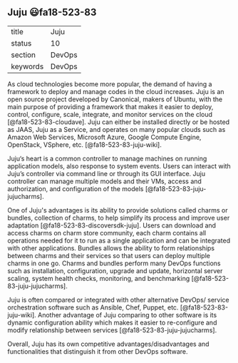 ﻿## Juju :smiley:fa18-523-83


|          |          |
| -------- | -------- |
| title    | Juju     | 
| status   | 10       |
| section  | DevOps   |
| keywords | DevOps   |



As cloud technologies become more popular, the demand of having a framework to deploy and manage codes in the cloud increases. Juju is an open source project developed by Canonical, makers of Ubuntu, with the main purpose of providing a framework that makes it easier to deploy, control, configure, scale, integrate, and monitor services on the cloud [@fa18-523-83-cloudave]. Juju can either be installed directly or be hosted as JAAS, Juju as a Service, and operates on many popular clouds such as Amazon Web Services, Microsoft Azure, Google Compute Engine, OpenStack, VSphere, etc. [@fa18-523-83-juju-wiki].

Juju‘s heart is a common controller to manage machines on running application models, also response to system events. Users can interact with Juju’s controller via command line or through its GUI interface. Juju controller can manage multiple models and their VMs, access and authorization, and configuration of the models [@fa18-523-83-juju-jujucharms]. 

One of Juju's advantages is its ability to provide solutions called charms or bundles, collection of charms, to help simplify its process and improve user adaptation [@fa18-523-83-discoversdk-juju]. Users can download and access charms on charm store community, each charm contains all operations needed for it to run as a single application and can be integrated with other applications. Bundles allows the ability to form relationships between charms and their services so that users can deploy multiple charms in one go. Charms and bundles perform many DevOps functions such as installation, configuration, upgrade and update, horizontal server scaling, system health checks, monitoring, and benchmarking [@fa18-523-83-juju-jujucharms]. 

Juju is often compared or integrated with other alternative DevOps/ service orchestration software such as Ansible, Chef, Puppet, etc. [@fa18-523-83-juju-wiki]. Another advantage of Juju comparing to other software is its dynamic configuration ability which makes it easier to re-configure and modify relationship between services [@fa18-523-83-juju-jujucharms]. 

Overall, Juju has its own competitive advantages/disadvantages and functionalities that distinguish it from other DevOps software.
